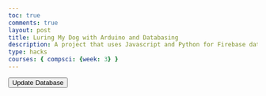 ```yaml
---
toc: true
comments: true
layout: post
title: Luring My Dog with Arduino and Databasing
description: A project that uses Javascript and Python for Firebase database communication, and C++ and Arduino for the hardware.
type: hacks
courses: { compsci: {week: 3} }
---
```

<html lang="en"> 
  <body>
    <button onclick="sendEvent()">Update Database</button>
  </body>
  <script src="https://www.gstatic.com/firebasejs/8.2.1/firebase-app.js"></script>
  <script src="https://www.gstatic.com/firebasejs/8.2.1/firebase-database.js"></script>
  <script src="https://www.gstatic.com/firebasejs/8.10.1/firebase-auth.js"></script>
  <script src="/scripts/ArduinoDogLure.js"></script>
  </html>
 
